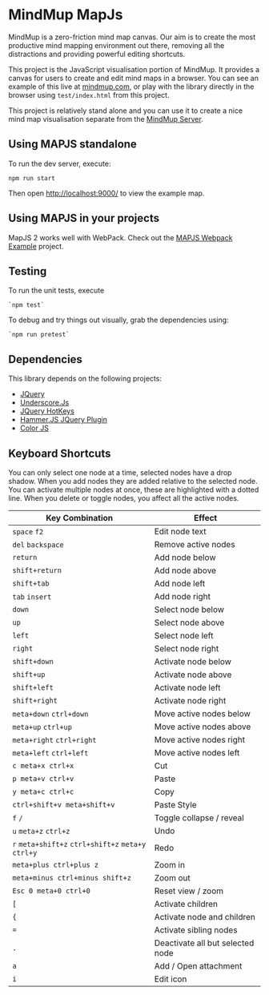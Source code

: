 # MindMup MapJs

MindMup is a zero-friction mind map canvas. Our aim is to create the most productive mind mapping environment out there, removing all the distractions and providing powerful editing shortcuts.

This project is the JavaScript visualisation portion of MindMup. It provides a canvas for users to create and edit
mind maps in a browser. You can see an example of this live at [mindmup.com](http://www.mindmup.com), or play with the library directly in the browser using `test/index.html` from this project.

This project is relatively stand alone and you can use it to create a nice mind map visualisation separate from the
[MindMup Server](https://www.mindmup.com).

## Using MAPJS standalone

To run the dev server, execute:

`npm run start`

Then open <http://localhost:9000/> to view the example map.

## Using MAPJS in your projects

MapJS 2 works well with WebPack. Check out the [MAPJS Webpack Example](https://github.com/mindmup/mapjs-webpack-example) project.

## Testing

To run the unit tests, execute

    `npm test`

To debug and try things out visually, grab the dependencies using:

    `npm run pretest`

## Dependencies

This library depends on the following projects:

- [JQuery](http://jquery.com/)
- [Underscore.Js](http://underscorejs.org/)
- [JQuery HotKeys](http://jquery.com/)
- [Hammer.JS JQuery Plugin](http://eightmedia.github.com/hammer.js)
- [Color JS](https://github.com/harthur/color)

## Keyboard Shortcuts

You can only select one node at a time, selected nodes have a drop shadow. When you add nodes they are added relative to the selected node.
You can activate multiple nodes at once, these are highlighted with a dotted line. When you delete or toggle nodes, you affect all the active nodes.

|Key Combination|Effect|
|----------------|---|
`space` `f2` | Edit node text
`del` `backspace` | Remove active nodes
`return`| Add node below
`shift+return`| Add node above
`shift+tab`| Add node left
`tab` `insert` | Add node right
`down`| Select node below
`up`| Select node above
`left`| Select node left
`right`| Select node right
`shift+down`| Activate node below
`shift+up`| Activate node above
`shift+left`| Activate node left
`shift+right`| Activate node right
`meta+down` `ctrl+down` | Move active nodes below
`meta+up` `ctrl+up`| Move active nodes above
`meta+right` `ctrl+right` | Move active nodes right
`meta+left` `ctrl+left` | Move active nodes left
`c meta+x ctrl+x` | Cut
`p meta+v ctrl+v` | Paste
`y meta+c ctrl+c` | Copy
`ctrl+shift+v meta+shift+v` | Paste Style
`f` `/` | Toggle collapse / reveal
`u` `meta+z` `ctrl+z` | Undo
`r` `meta+shift+z` `ctrl+shift+z` `meta+y` `ctrl+y`| Redo
`meta+plus ctrl+plus z` | Zoom in
`meta+minus ctrl+minus shift+z` | Zoom out
`Esc 0 meta+0 ctrl+0` | Reset view / zoom
`[`| Activate children
`{`| Activate node and children
`=`| Activate sibling nodes
`.`| Deactivate all but selected node
`a`| Add / Open attachment
`i`| Edit icon
